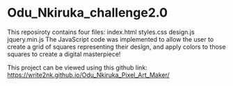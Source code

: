 # Odu_Nkiruka_challenge2.0
This reposiroty contains four files:
index.html
styles.css
design.js
jquery.min.js
The JavaScript code was implemented to allow the user to create a grid of squares representing their design, and apply colors to those squares to create a digital masterpiece!

This project can be viewed using this github link:  https://write2nk.github.io/Odu_Nkiruka_Pixel_Art_Maker/

